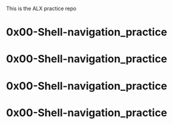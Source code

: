 This is the ALX practice repo
# 0x00-Shell-navigation_practice
# 0x00-Shell-navigation_practice
# 0x00-Shell-navigation_practice
# 0x00-Shell-navigation_practice
